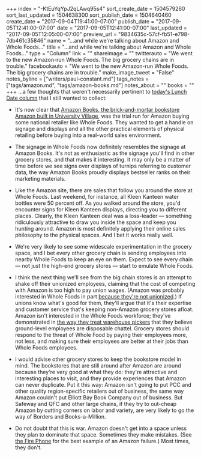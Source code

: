 +++
index = "-KtEuYqYpJ2qLAwq95s4"
sort_create_date = 1504579260
sort_last_updated = 1504638300
sort_publish_date = 1504640460
create_date = "2017-09-04T19:41:00-07:00"
publish_date = "2017-09-05T12:41:00-07:00"
date = "2017-09-05T12:41:00-07:00"
last_updated = "2017-09-05T12:05:00-07:00"
preview_url = "9834635c-57cf-fb51-e798-7db461c35846"
name = "...and while we're talking about Amazon and Whole Foods..."
title = "...and while we're talking about Amazon and Whole Foods..."
type = "Column"
link = ""
shareimage = ""
twitterauto = "We went to the new Amazon-run Whole Foods. The big grocery chains are in trouble."
facebookauto = "We went to the new Amazon-run Whole Foods. The big grocery chains are in trouble."
make_image_tweet = "False"
notes_byline = ["writers/paul-constant.md"]
tags_notes = ["tags/amazon.md", "tags/amazon-books.md"]
notes_about = ""
books = ""
+++
...a few thoughts that weren't necessarily pertinent to [today's Lunch Date column](http://www.seattlereviewofbooks.com/notes/2017/09/05/lunch-date-taking-a-naomi-klein-book-to-the-new-veggie-burger-bar-at-amazon-whole-foods/) that I still wanted to collect:

* It's now clear that [Amazon Books, the brick-and-mortar bookstore Amazon built in University Village](http://www.seattlereviewofbooks.com/notes/2015/11/09/the-algorithm-method/), was the trial run for Amazon buying some national retailer like Whole Foods. They wanted to get a handle on signage and displays and  all the other practical elements of physical retailing before buying into a real-world sales environment.

* The signage in Whole Foods now definitely resembles the signage at Amazon Books. It's not as enthusiastic as the signage you'll find in other grocery stores, and that makes it interesting. It may only be a matter of time before we see signs over displays of turnips referring to customer data, the way Amazon Books proudly displays bestseller ranks on their marketing materials.

* Like the Amazon site, there are sales that follow you around the store at Whole Foods. Last weekend, for instance, all Kleen Kanteen water bottles were 50 percent off. As you walked around the store, you'd encounter signs for Kleen Kanteen displays, directing you to different places. Clearly, the Kleen Kanteen deal was a loss-leader — something ridiculously attractive to draw you inside the space and keep you hunting around. Amazon is most definitely applying their online sales philosophy to the physical spaces. And I bet it works really well.

* We're very likely to see some widescale experimentation in the grocery space, and I bet every other grocery chain is sending employees into nearby Whole Foods to keep an eye on them. Expect to see every chain — not just the high-end  grocery stores — start to emulate Whole Foods.

* I think the next thing we'll see from the big chain stores is an attempt to shake off their unionized employees, claiming that the cost of competing with Amazon is too high to pay union wages. (Amazon was probably interested in Whole Foods in part [because they're not unionized](http://www.motherjones.com/food/2015/10/whole-foods-bob-mackey-job-wage-cuts-unions-wall-street/).) If unions know what's good for them, they'll argue that it's their expertise and customer service that's keeping non-Amazon grocery stores afloat. Amazon isn't interested in the Whole Foods workforce; they've demonstrated in [the way they treat warehouse pickers](http://gawker.com/inside-an-amazon-warehouse-the-relentless-need-to-mak-1780800336) that they believe ground-level employees are disposable chattel. Grocery stores should respond to the threat of Whole Food by paying their employees more, not less, and making sure their employees are better at their jobs than Whole Foods employees.

* I would advise other grocery stores to keep the bookstore model in mind. The bookstores that are still around after Amazon are around because they're very good at what they do: they're attractive and interesting places to visit, and they provide experiences that Amazon can never duplicate. Put it this way: Amazon isn't going to put PCC and other quality region-specific retailers out of business, the same way Amazon couldn't put Elliott Bay Book Company out of business. But Safeway and QFC and other large chains, if they try to out-cheap Amazon by cutting corners on labor and variety, are very likely to go the way of Borders and Books-a-Million. 

* Do not doubt that this is war. Amazon doesn't get into a space unless they plan to dominate that space. Sometimes they make mistakes. (See [the Fire Phone](https://www.cnet.com/news/fire-phone-one-year-later-why-amazons-smartphone-flamed-out/) for the best example of an Amazon failure.) Most times, they don't.
